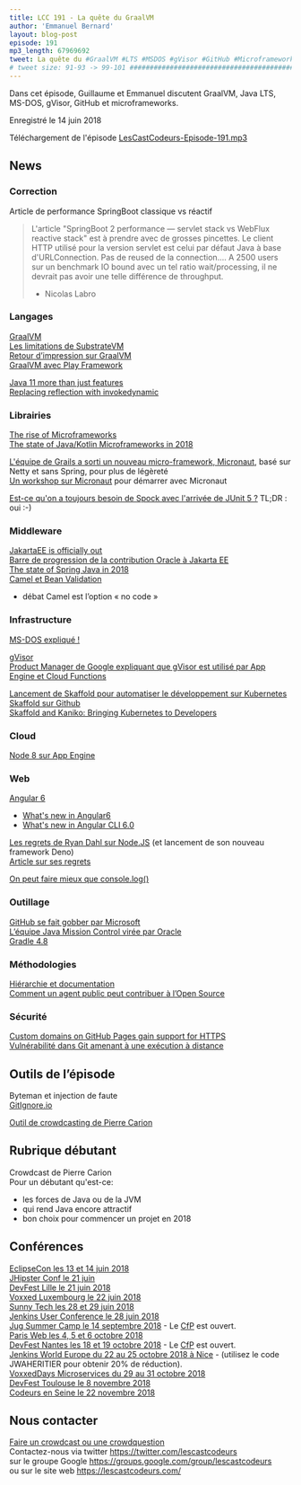 ```yaml
---
title: LCC 191 - La quête du GraalVM
author: 'Emmanuel Bernard'
layout: blog-post
episode: 191
mp3_length: 67969692
tweet: La quête du #GraalVM #LTS #MSDOS #gVisor #GitHub #Microframework
# tweet size: 91-93 -> 99-101 #######################################################################
---
```

Dans cet épisode, Guillaume et Emmanuel discutent GraalVM, Java LTS, MS-DOS, gVisor, GitHub et microframeworks.

Enregistré le 14 juin 2018

Téléchargement de l'épisode [LesCastCodeurs-Episode-191.mp3](https://traffic.libsyn.com/lescastcodeurs/LesCastCodeurs-Episode-191.mp3)

## News

### Correction

Article de performance SpringBoot classique vs réactif

> L'article "SpringBoot 2 performance — servlet stack vs WebFlux reactive stack" est à prendre avec de grosses pincettes.
> Le client HTTP utilisé pour la version servlet est celui par défaut Java à base d'URLConnection. Pas de reused de la connection....
> A 2500 users sur un benchmark IO bound avec un tel ratio wait/processing, il ne devrait pas avoir une telle différence de throughput.
>
> - Nicolas Labro

### Langages

[GraalVM](http://www.graalvm.org)  
[Les limitations de SubstrateVM](https://github.com/oracle/graal/blob/master/substratevm/LIMITATIONS.md)  
[Retour d’impression sur GraalVM](https://blog.frankel.ch/first-impressions-graalvm/)  
[GraalVM avec Play Framework](https://blog.playframework.com/play-on-graal/amp/?__twitter_impression=true)  

[Java 11 more than just features](https://blog.takipi.com/java-11-will-include-more-than-just-features/)  
[Replacing reflection with invokedynamic](https://cguntur.me/2018/06/10/java-method-handles-reflection-ng/)  

### Librairies

[The rise of Microframeworks](https://www.e4developer.com/2018/06/02/the-rise-of-java-microframeworks/)  
[The state of Java/Kotlin Microframeworks in 2018](https://medium.com/@iliasyahia/the-state-of-java-kotlin-microframeworks-in-2018-54768edb7908)  

[L'équipe de Grails a sorti un nouveau micro-framework, Micronaut](http://micronaut.io/), basé sur Netty et sans Spring, pour plus de légèreté  
[Un workshop sur Micronaut](https://alvarosanchez.github.io/micronaut-workshop/) pour démarrer avec Micronaut  

[Est-ce qu'on a toujours besoin de Spock avec l'arrivée de JUnit 5 ?](https://speakerdeck.com/szpak/is-spock-still-needed-in-the-time-of-junit-5?slide=31) TL;DR : oui :-)  

### Middleware

[JakartaEE is officially out](https://developers.redhat.com/blog/2018/04/24/jakarta-ee-is-officially-out/)  
[Barre de progression de la contribution Oracle à Jakarta EE](https://www.eclipse.org/ee4j/status.php)  
[The state of Spring Java in 2018](http://www.baeldung.com/java-in-2018)  
[Camel et Bean Validation](https://cleverbuilder.com/articles/camel-bean-validation/)

* débat Camel est l’option « no code »

### Infrastructure

[MS-DOS expliqué !](https://www.xtof.info/blog/?p=985)  

[gVisor](https://cloudplatform.googleblog.com/2018/05/Open-sourcing-gVisor-a-sandboxed-container-runtime.html)  
[Product Manager de Google expliquant que gVisor est utilisé par App Engine et Cloud Functions](https://twitter.com/teich/status/1006611801331544065)  

[Lancement de Skaffold pour automatiser le développement sur Kubernetes](http://cloudplatform.googleblog.com/2018/03/introducing-Skaffold-Easy-and-repeatable-Kubernetes-development.html)  
[Skaffold sur Github](https://github.com/GoogleCloudPlatform/skaffold)  
[Skaffold and Kaniko: Bringing Kubernetes to Developers](https://medium.com/google-cloud/skaffold-and-kaniko-bringing-kubernetes-to-developers-a43914777af9)  

### Cloud

[Node 8 sur App Engine](https://cloudplatform.googleblog.com/2018/06/Now-you-can-deploy-your-Node-js-app-to-App-Engine-standard-environment.html)  

### Web

[Angular 6](https://blog.angular.io/version-6-of-angular-now-available-cc56b0efa7a4)  

* [What's new in Angular6](https://blog.ninja-squad.com/2018/05/04/what-is-new-angular-6/)  
* [What's new in Angular CLI 6.0](https://blog.ninja-squad.com/2018/05/04/angular-cli-6.0/)  

[Les regrets de Ryan Dahl sur Node.JS](https://www.youtube.com/watch?v=M3BM9TB-8yA) (et lancement de son nouveau framework Deno)  
[Article sur ses regrets](https://medium.com/@imior/10-things-i-regret-about-node-js-ryan-dahl-2ba71ff6b4dc)  

[On peut faire mieux que console.log()](https://medium.freecodecamp.org/how-you-can-improve-your-workflow-using-the-javascript-console-bdd7823a9472)  

### Outillage

[GitHub se fait gobber par Microsoft](https://www.linuxfoundation.org/blog/microsoft-buys-github-the-linux-foundations-reaction/)  
[L’équipe Java Mission Control virée par Oracle](https://www.infoq.com/news/2018/06/open-source-jmc)  
[Gradle 4.8](https://docs.gradle.org/4.8/release-notes.html)  

### Méthodologies

[Hiérarchie et documentation](http://web.archive.org/web/20070205200717/http://blogs.sun.com/MartinHardee/date/20040624)  
[Comment un agent public peut contribuer à l’Open Source](https://disic.github.io/politique-de-contribution-open-source/)  

### Sécurité

[Custom domains on GitHub Pages gain support for HTTPS](https://blog.github.com/2018-05-01-github-pages-custom-domains-https/)  
[Vulnérabilité dans Git amenant à une exécution à distance](https://blogs.msdn.microsoft.com/devops/2018/05/29/announcing-the-may-2018-git-security-vulnerability/)  

## Outils de l’épisode

Byteman et injection de faute  
[GitIgnore.io](https://www.gitignore.io/)  

[Outil de crowdcasting de Pierre Carion](https://usercast.listeningfrog.com/u/lescastcodeurs)  

## Rubrique débutant

Crowdcast de Pierre Carion  
Pour un débutant qu'est-ce:

* les forces de Java ou de la JVM
* qui rend Java encore attractif
* bon choix pour commencer un projet en 2018

## Conférences

[EclipseCon les 13 et 14 juin 2018](https://www.eclipsecon.org/france2018/)  
[JHipster Conf le 21 juin](https://jhipster-conf.github.io)  
[DevFest Lille le 21 juin 2018](https://devfest.gdglille.org/)  
[Voxxed Luxembourg le 22 juin 2018](https://voxxeddays.com/luxembourg/)  
[Sunny Tech les 28 et 29 juin 2018](https://sunny-tech.io/)  
[Jenkins User Conference le 28 juin 2018](https://juc-paris.jfrog.com/?utm_source=save_the_date_CFP&utm_medium=email&utm_campaign=JUC_FR)  
[Jug Summer Camp le 14 septembre 2018](http://www.jugsummercamp.org/edition/9) - Le [CfP](http://www.jugsummercamp.org/edition/9/cfp/new) est ouvert.    
[Paris Web les 4, 5 et 6 octobre 2018](https://www.paris-web.fr/)  
[DevFest Nantes les 18 et 19 octobre 2018](https://devfest.gdgnantes.com/) - Le [CfP](https://cfp.gdgnantes.com/public/event/inzOQDR94h4bAaOVd7Db) est ouvert.  
[Jenkins World Europe du 22 au 25 octobre 2018 à Nice](https://www.cloudbees.com/jenkinsworld/home) - (utilisez le code JWAHERITIER pour obtenir 20% de réduction).  
[VoxxedDays Microservices du 29 au 31 octobre 2018](https://voxxeddays.com/microservices/)  
[DevFest Toulouse le 8 novembre 2018](https://devfesttoulouse.fr/)  
[Codeurs en Seine le 22 novembre 2018](http://www.codeursenseine.com/2018/)  

## Nous contacter

[Faire un crowdcast ou une crowdquestion](https://lescastcodeurs.com/crowdcasting/)  
Contactez-nous via twitter <https://twitter.com/lescastcodeurs>  
sur le groupe Google <https://groups.google.com/group/lescastcodeurs>  
ou sur le site web <https://lescastcodeurs.com/>  
